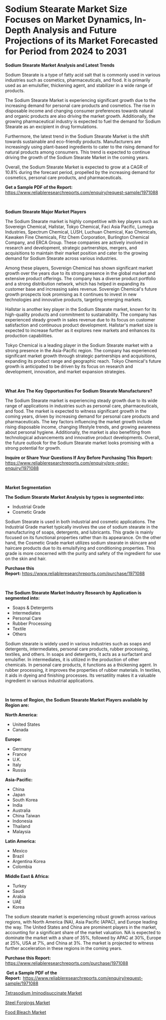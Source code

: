 <p><h1>Sodium Stearate Market Size Focuses on Market Dynamics, In-Depth Analysis and Future Projections of its Market Forecasted for Period from 2024 to 2031</h1></p><p><strong>Sodium Stearate Market Analysis and Latest Trends</strong></p>
<p><p>Sodium Stearate is a type of fatty acid salt that is commonly used in various industries such as cosmetics, pharmaceuticals, and food. It is primarily used as an emulsifier, thickening agent, and stabilizer in a wide range of products.</p><p>The Sodium Stearate Market is experiencing significant growth due to the increasing demand for personal care products and cosmetics. The rise in disposable income and changing consumer preferences towards natural and organic products are also driving the market growth. Additionally, the growing pharmaceutical industry is expected to fuel the demand for Sodium Stearate as an excipient in drug formulations.</p><p>Furthermore, the latest trend in the Sodium Stearate Market is the shift towards sustainable and eco-friendly products. Manufacturers are increasingly using plant-based ingredients to cater to the rising demand for natural products among consumers. This trend is expected to continue driving the growth of the Sodium Stearate Market in the coming years.</p><p>Overall, the Sodium Stearate Market is expected to grow at a CAGR of 10.8% during the forecast period, propelled by the increasing demand for cosmetics, personal care products, and pharmaceuticals.</p></p>
<p><strong>Get a Sample PDF of the Report:&nbsp;</strong> <a href="https://www.reliableresearchreports.com/enquiry/request-sample/1971088">https://www.reliableresearchreports.com/enquiry/request-sample/1971088</a></p>
<p>&nbsp;</p>
<p><strong>Sodium Stearate Major Market Players</strong></p>
<p><p>The Sodium Stearate market is highly competitive with key players such as Sovereign Chemical, Hallstar, Tokyo Chemical, Faci Asia Pacific, Lumega Industries, Spectrum Chemical, LUSH, Luchuan Chemical, Kao Chemicals, Kawaken Fine Chemicals, Fitz Chem Corporation, Burlington Chemical Company, and ERCA Group. These companies are actively involved in research and development, strategic partnerships, mergers, and acquisitions to maintain their market position and cater to the growing demand for Sodium Stearate across various industries.</p><p>Among these players, Sovereign Chemical has shown significant market growth over the years due to its strong presence in the global market and extensive product offerings. The company has a diverse product portfolio and a strong distribution network, which has helped in expanding its customer base and increasing sales revenue. Sovereign Chemical's future growth prospects look promising as it continues to invest in new technologies and innovative products, targeting emerging markets.</p><p>Hallstar is another key player in the Sodium Stearate market, known for its high-quality products and commitment to sustainability. The company has experienced steady growth in sales revenue due to its focus on customer satisfaction and continuous product development. Hallstar's market size is expected to increase further as it explores new markets and enhances its production capabilities.</p><p>Tokyo Chemical is a leading player in the Sodium Stearate market with a strong presence in the Asia-Pacific region. The company has experienced significant market growth through strategic partnerships and acquisitions, expanding its product range and geographic reach. Tokyo Chemical's future growth is anticipated to be driven by its focus on research and development, innovation, and market expansion strategies.</p></p>
<p>&nbsp;</p>
<p><strong>What Are The Key Opportunities For Sodium Stearate Manufacturers?</strong></p>
<p><p>The Sodium Stearate market is experiencing steady growth due to its wide range of applications in industries such as personal care, pharmaceuticals, and food. The market is expected to witness significant growth in the coming years, driven by increasing demand for personal care products and pharmaceuticals. The key factors influencing the market growth include rising disposable income, changing lifestyle trends, and growing awareness about personal hygiene. Additionally, the market is also benefiting from technological advancements and innovative product developments. Overall, the future outlook for the Sodium Stearate market looks promising with a strong potential for growth.</p></p>
<p><strong>Inquire or Share Your Questions If Any Before Purchasing This Report:</strong> <a href="https://www.reliableresearchreports.com/enquiry/pre-order-enquiry/1971088">https://www.reliableresearchreports.com/enquiry/pre-order-enquiry/1971088</a></p>
<p>&nbsp;</p>
<p><strong>Market Segmentation</strong></p>
<p><strong>The Sodium Stearate Market Analysis by types is segmented into:</strong></p>
<p><ul><li>Industrial Grade</li><li>Cosmetic Grade</li></ul></p>
<p><p>Sodium Stearate is used in both industrial and cosmetic applications. The Industrial Grade market typically involves the use of sodium stearate in the manufacturing of soaps, detergents, and lubricants. This grade is mainly focused on its functional properties rather than its appearance. On the other hand, the Cosmetic Grade market utilizes sodium stearate in skincare and haircare products due to its emulsifying and conditioning properties. This grade is more concerned with the purity and safety of the ingredient for use on the skin and hair.</p></p>
<p><strong>Purchase this Report:&nbsp;</strong><a href="https://www.reliableresearchreports.com/purchase/1971088">https://www.reliableresearchreports.com/purchase/1971088</a></p>
<p>&nbsp;</p>
<p><strong>The Sodium Stearate Market Industry Research by Application is segmented into:</strong></p>
<p><ul><li>Soaps & Detergents</li><li>Intermediates</li><li>Personal Care</li><li>Rubber Processing</li><li>Textile</li><li>Others</li></ul></p>
<p><p>Sodium stearate is widely used in various industries such as soaps and detergents, intermediates, personal care products, rubber processing, textiles, and others. In soaps and detergents, it acts as a surfactant and emulsifier. In intermediates, it is utilized in the production of other chemicals. In personal care products, it functions as a thickening agent. In rubber processing, it improves the properties of rubber materials. In textiles, it aids in dyeing and finishing processes. Its versatility makes it a valuable ingredient in various industrial applications.</p></p>
<p>&nbsp;</p>
<p><strong>In terms of Region, the Sodium Stearate Market Players available by Region are:</strong></p>
<p>
    <p> <strong> North America: </strong>
        <ul>
            <li>United States</li>
            <li>Canada</li>
        </ul>
        </p> 
    <p> <strong> Europe: </strong>
        <ul>
            <li>Germany</li>
            <li>France</li>
            <li>U.K.</li>
            <li>Italy</li>
            <li>Russia</li>
        </ul>
        </p> 
    <p> <strong> Asia-Pacific: </strong>
        <ul>
            <li>China</li>
            <li>Japan</li>
            <li>South Korea</li>
            <li>India</li>
            <li>Australia</li>
            <li>China Taiwan</li>
            <li>Indonesia</li>
            <li>Thailand</li>
            <li>Malaysia</li>
        </ul>
        </p> 
    <p> <strong> Latin America: </strong>
        <ul>
            <li>Mexico</li>
            <li>Brazil</li>
            <li>Argentina Korea</li>
            <li>Colombia</li>
        </ul>
        </p> 
    <p> <strong> Middle East & Africa: </strong>
        <ul>
            <li>Turkey</li>
            <li>Saudi</li>
            <li>Arabia</li>
            <li>UAE</li>
            <li>Korea</li>
        </ul>
    </p>
    </p>
<p><p>The sodium stearate market is experiencing robust growth across various regions, with North America (NA), Asia Pacific (APAC), and Europe leading the way. The United States and China are prominent players in the market, accounting for a significant share of the market valuation. NA is expected to dominate the market with a share of 35%, followed by APAC at 30%, Europe at 25%, USA at 7%, and China at 3%. The market is projected to witness further acceleration in these regions in the coming years.</p></p>
<p><strong>Purchase this Report: </strong><a href="https://www.reliableresearchreports.com/purchase/1971088">https://www.reliableresearchreports.com/purchase/1971088</a></p>
<p>&nbsp;<strong>Get a Sample PDF of the Report:&nbsp;&nbsp;</strong><a href="https://www.reliableresearchreports.com/enquiry/request-sample/1971088">https://www.reliableresearchreports.com/enquiry/request-sample/1971088</a></p>
<p><strong></strong></p>
<p><p><a href="https://github.com/brentleyjimmiealvaradoz4l1rea/Market-Research-Report-List-1/blob/main/tetrasodium-iminodisuccinate-market.md">Tetrasodium Iminodisuccinate Market</a></p><p><a href="https://github.com/eeaveuhhh/Market-Research-Report-List-1/blob/main/steel-forgings-market.md">Steel Forgings Market</a></p><p><a href="https://github.com/Angelnienowdseej3e45z3p8c/Market-Research-Report-List-1/blob/main/food-bleach-market.md">Food Bleach Market</a></p></p>